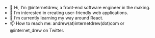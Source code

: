 - 👋 Hi, I’m @internetdrew, a front-end software engineer in the making.
- 👀 I’m interested in creating user-friendly web applications.
- 🌱 I’m currently learning my way around React.
- 📫 How to reach me: andrew(at)internetdrew(dot)com or @internet_drew on Twitter.

<!---
internetdrew/internetdrew is a ✨ special ✨ repository because its `README.md` (this file) appears on your GitHub profile.
You can click the Preview link to take a look at your changes.
--->
